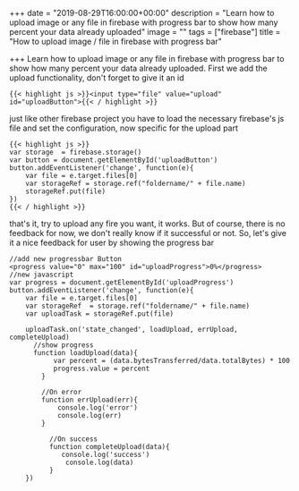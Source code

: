 +++
date = "2019-08-29T16:00:00+00:00"
description = "Learn how to upload image or any file in firebase with progress bar to show how many percent your data already uploaded"
image = ""
tags = ["firebase"]
title = "How to upload image / file in firebase with progress bar"

+++
Learn how to upload image or any file in firebase with progress bar to show how many percent your data already uploaded. First we add the upload functionality, don't forget to give it an id

    {{< highlight js >}}<input type="file" value="upload" id="uploadButton">{{< / highlight >}}

just like other firebase project you have to load the necessary firebase's js file and set the configuration, now specific for the upload part

    {{< highlight js >}}
    var storage  = firebase.storage()
    var button = document.getElementById('uploadButton')
    button.addEventListener('change', function(e){
    	var file = e.target.files[0]	
        var storageRef = storage.ref("foldername/" + file.name)
        storageRef.put(file)
    })
    {{< / highlight >}}

that's it, try to upload any fire you want, it works. But of course, there is no feedback for now, we don't really know if it successful or not. So, let's give it a nice feedback for user by showing the progress bar

    //add new progressbar Button
    <progress value="0" max="100" id="uploadProgress">0%</progress>
    //new javascript
    var progress = document.getElementById('uploadProgress')
    button.addEventListener('change', function(e){
    	var file = e.target.files[0]
        var storageRef  = storage.ref("foldername/" + file.name)
        var uploadTask = storageRef.put(file)
    
    	uploadTask.on('state_changed', loadUpload, errUpload, completeUpload)
          //show progress  
          function loadUpload(data){  
               var percent = (data.bytesTransferred/data.totalBytes) * 100  
               progress.value = percent  
            }
            
            //On error    
            function errUpload(err){      
            	console.log('error')      
                console.log(err)    
    		}
            
              //On success  
              function completeUpload(data){      
              	 console.log('success')      
    	          console.log(data)   
              }
        })  